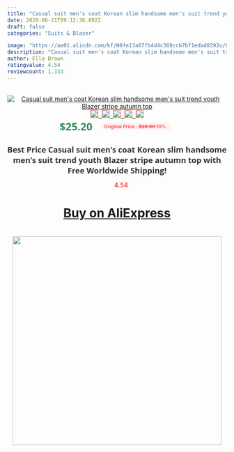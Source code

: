 ```yaml
---
title: "Casual suit men's coat Korean slim handsome men's suit trend youth Blazer stripe autumn top"
date: 2020-06-21T09:12:36.892Z
draft: false
categories: "Suits & Blazer"

image: "https://ae01.alicdn.com/kf/H8fe13a67fb4d4c369ccb7bf1edad8392u/Casual-suit-men-s-coat-Korean-slim-handsome-men-s-suit-trend-youth-Blazer-stripe-autumn.jpg"
description: "Casual suit men's coat Korean slim handsome men's suit trend youth Blazer stripe autumn top"
author: Ella Brown
ratingvalue: 4.54
reviewcount: 1.333
---
```

<br>
<div style="text-align: center;">
<a href="https://s.click.aliexpress.com/e/_9zuJE9" target="_blank" rel="nofollow noopener noreferrer"><img alt="Casual suit men's coat Korean slim handsome men's suit trend youth Blazer stripe autumn top" class="magnifier-image" src="https://ae01.alicdn.com/kf/H8fe13a67fb4d4c369ccb7bf1edad8392u/Casual-suit-men-s-coat-Korean-slim-handsome-men-s-suit-trend-youth-Blazer-stripe-autumn.jpg_640x640.jpg">
<br>
<img style="border:1px solid salmon" src="https://ae01.alicdn.com/kf/H8fe13a67fb4d4c369ccb7bf1edad8392u/Casual-suit-men-s-coat-Korean-slim-handsome-men-s-suit-trend-youth-Blazer-stripe-autumn.jpg_120x120.jpg">&nbsp;&nbsp;<img style="border:1px solid salmon" src="https://ae01.alicdn.com/kf/H69d05c2ed6ae4c10b2867c527adc8a78T/Casual-suit-men-s-coat-Korean-slim-handsome-men-s-suit-trend-youth-Blazer-stripe-autumn.jpg_120x120.jpg">&nbsp;&nbsp;<img style="border:1px solid salmon" src="https://ae01.alicdn.com/kf/Hbeaa6a8d667f4f5497c80aebd608305cY/Casual-suit-men-s-coat-Korean-slim-handsome-men-s-suit-trend-youth-Blazer-stripe-autumn.jpg_120x120.jpg">&nbsp;&nbsp;<img style="border:1px solid salmon" src="https://ae01.alicdn.com/kf/Hce9ddc0349404ed2a7d25955a0ebfe11q/Casual-suit-men-s-coat-Korean-slim-handsome-men-s-suit-trend-youth-Blazer-stripe-autumn.jpg_120x120.jpg">&nbsp;&nbsp;<img style="border:1px solid salmon" src="https://ae01.alicdn.com/kf/Hd71658c4430047b1a19219440d8ad2e8R/Casual-suit-men-s-coat-Korean-slim-handsome-men-s-suit-trend-youth-Blazer-stripe-autumn.jpg_120x120.jpg"></a></div><br0>
<div style="text-align: center;"><span style="background-color: white; border: 0px; box-sizing: border-box; color: seagreen; display: inline-block; font-family: &quot;open sans&quot; , &quot;arial&quot; , &quot;helvetica&quot; , sans-serif , &quot;heiti&quot;; font-size: 24px; font-stretch: inherit; font-weight: 700; line-height: inherit; margin: 0px 10px 0px 0px; padding: 0px; vertical-align: middle;">$25.20 </span>
<span style="background: rgb(255 , 241 , 241); border-radius: 3px; border: 0px; box-sizing: border-box; color: #ff4747; display: inline-block; font-family: inherit; font-size: 12px; font-stretch: inherit; font-style: inherit; font-variant: inherit; font-weight: 600; line-height: inherit; margin: 0px; padding: 2px 5px; transform: scale(0.9); vertical-align: middle;">Original Price : <b style="text-decoration: line-through;">$28.00 </b> 10%&nbsp;&nbsp;</span></div>
<h1 style="color: #333333; display: inline-block; font-family: &quot;open sans&quot; , &quot;arial&quot; , &quot;helvetica&quot; , sans-serif , &quot;heiti&quot;; font-size: 18px; font-stretch: inherit; font-weight: 700; text-align: center;">Best Price Casual suit men's coat Korean slim handsome men's suit trend youth Blazer stripe autumn top with Free Worldwide Shipping!</h1>
<div style="color: #ff4747; text-align: center;">
<img src="https://4.bp.blogspot.com/-M0ZcTcb-5uY/XleCXlxnR4I/AAAAAAAAAEc/OrjgMkXV1oMQFaCRZj5HQwOCBcu3w1FegCPcBGAYYCw/s1600/star.png" style="height: 15px;">&nbsp;<b>4.54</b></div>
<div class="button_cont" align="center"><a class="buynow_a" href="https://s.click.aliexpress.com/e/_9zuJE9" target="_blank" rel="nofollow noopener noreferrer"><H1>Buy on AliExpress</H1></a></div><br>
<div class="separator" style="clear: both; text-align: center;">
<img src="https://lh3.googleusercontent.com/-pTy5HemUv9M/XlePHvY0dAI/AAAAAAAAAE4/0nX5iRUoIWY8eMW9Dpxeirr157OZliDIgCLcBGAsYHQ/s1600/badge.gif" width="480">
</div>
